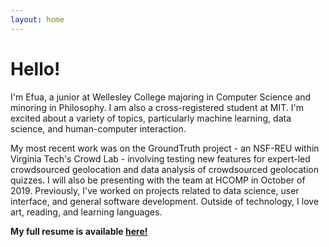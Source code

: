```yaml
---
layout: home
---
```

# Hello!

I'm Efua, a junior at Wellesley College majoring in Computer Science and minoring in Philosophy. I am also a cross-registered student at MIT. I'm excited about a variety of topics, particularly machine learning, data science, and human-computer interaction.

My most recent work was on the GroundTruth project - an NSF-REU within Virginia Tech's Crowd Lab - involving testing new features for expert-led crowdsourced geolocation and data analysis of crowdsourced geolocation quizzes. I will also be presenting with the team at HCOMP in October of 2019. Previously, I've worked on projects related to data science, user interface, and general software development. Outside of technology, I love art, reading, and learning languages. 

<b>My full resume is available <a href="https://resume.creddle.io/resume/304pshm1jrl">here!</a></b>
